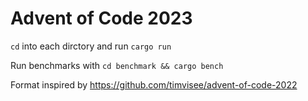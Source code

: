 # Advent of Code 2023

`cd` into each dirctory and run `cargo run`

Run benchmarks with `cd benchmark && cargo bench`

Format inspired by https://github.com/timvisee/advent-of-code-2022
